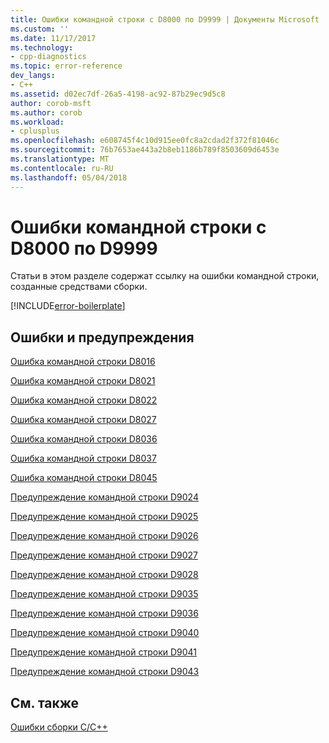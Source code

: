 ```yaml
---
title: Ошибки командной строки с D8000 по D9999 | Документы Microsoft
ms.custom: ''
ms.date: 11/17/2017
ms.technology:
- cpp-diagnostics
ms.topic: error-reference
dev_langs:
- C++
ms.assetid: d02ec7df-26a5-4198-ac92-87b29ec9d5c8
author: corob-msft
ms.author: corob
ms.workload:
- cplusplus
ms.openlocfilehash: e608745f4c10d915ee0fc8a2cdad2f372f81046c
ms.sourcegitcommit: 76b7653ae443a2b8eb1186b789f8503609d6453e
ms.translationtype: MT
ms.contentlocale: ru-RU
ms.lasthandoff: 05/04/2018
---
```

# <a name="command-line-errors-d8000-through-d9999"></a>Ошибки командной строки с D8000 по D9999

Статьи в этом разделе содержат ссылку на ошибки командной строки, созданные средствами сборки.

[!INCLUDE[error-boilerplate](../../error-messages/includes/error-boilerplate.md)]

## <a name="error-and-warning-messages"></a>Ошибки и предупреждения

[Ошибка командной строки D8016](../../error-messages/tool-errors/command-line-error-d8016.md)

[Ошибка командной строки D8021](../../error-messages/tool-errors/command-line-error-d8021.md)

[Ошибка командной строки D8022](../../error-messages/tool-errors/command-line-error-d8022.md)

[Ошибка командной строки D8027](../../error-messages/tool-errors/command-line-error-d8027.md)

[Ошибка командной строки D8036](../../error-messages/tool-errors/command-line-error-d8036.md)

[Ошибка командной строки D8037](../../error-messages/tool-errors/command-line-error-d8037.md)

[Ошибка командной строки D8045](../../error-messages/tool-errors/command-line-error-d8045.md)

[Предупреждение командной строки D9024](../../error-messages/tool-errors/command-line-warning-d9024.md)

[Предупреждение командной строки D9025](../../error-messages/tool-errors/command-line-warning-d9025.md)

[Предупреждение командной строки D9026](../../error-messages/tool-errors/command-line-warning-d9026.md)

[Предупреждение командной строки D9027](../../error-messages/tool-errors/command-line-warning-d9027.md)

[Предупреждение командной строки D9028](../../error-messages/tool-errors/command-line-warning-d9028.md)

[Предупреждение командной строки D9035](../../error-messages/tool-errors/command-line-warning-d9035.md)

[Предупреждение командной строки D9036](../../error-messages/tool-errors/command-line-warning-d9036.md)

[Предупреждение командной строки D9040](../../error-messages/tool-errors/command-line-warning-d9040.md)

[Предупреждение командной строки D9041](../../error-messages/tool-errors/command-line-warning-d9041.md)

[Предупреждение командной строки D9043](../../error-messages/tool-errors/command-line-warning-d9043.md)

## <a name="see-also"></a>См. также

[Ошибки сборки C/C++](../../error-messages/compiler-errors-1/c-cpp-build-errors.md)  